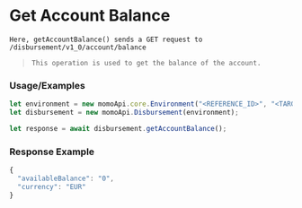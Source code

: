 # Get Account Balance

`Here, getAccountBalance() sends a GET request to /disbursement/v1_0/account/balance`

> `This operation is used to get the balance of the account.`

### Usage/Examples

```ts
let environment = new momoApi.core.Environment("<REFERENCE_ID>", "<TARGET_ENVIRONMENT>", "<CALLBACK_URL>", "<OPTIONS>");
let disbursement = new momoApi.Disbursement(environment);

let response = await disbursement.getAccountBalance();
```

### Response Example

```ts
{
  "availableBalance": "0",
  "currency": "EUR"
}
```